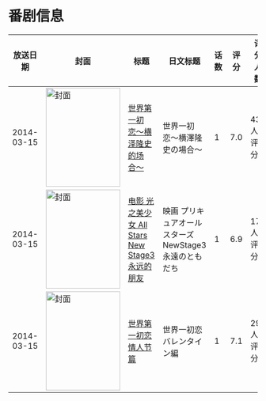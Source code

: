# 番剧信息

|放送日期|封面|标题|日文标题|话数|评分|评分人数|
|---|---|---|---|---|---|---|
|2014-03-15|<img src="//lain.bgm.tv/pic/cover/c/a7/8b/79419_NgvZT.jpg" alt="封面" style="width:150px;height:200px;object-fit:cover;">|[世界第一初恋〜横泽隆史的场合〜](https://bangumi.tv/subject/79419)|世界一初恋〜横澤隆史の場合〜|1|7.0|435人评分|
|2014-03-15|<img src="//lain.bgm.tv/pic/cover/c/78/34/88715_EiaAg.jpg" alt="封面" style="width:150px;height:200px;object-fit:cover;">|[电影 光之美少女 All Stars New Stage3 永远的朋友](https://bangumi.tv/subject/88715)|映画 プリキュアオールスターズNewStage3 永遠のともだち|1|6.9|177人评分|
|2014-03-15|<img src="//lain.bgm.tv/pic/cover/c/0d/a3/91442_J5Ldd.jpg" alt="封面" style="width:150px;height:200px;object-fit:cover;">|[世界第一初恋 情人节篇](https://bangumi.tv/subject/91442)|世界一初恋 バレンタイン編|1|7.1|296人评分|
